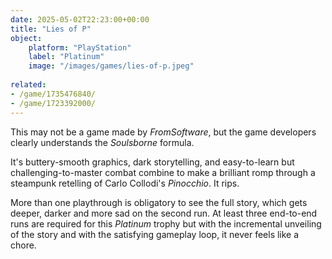 ```yaml
---
date: 2025-05-02T22:23:00+00:00
title: "Lies of P"
object:
    platform: "PlayStation"
    label: "Platinum"
    image: "/images/games/lies-of-p.jpeg"
    
related:
- /game/1735476840/
- /game/1723392000/
---
```


This may not be a game made by *FromSoftware*, but the game developers clearly understands the *Soulsborne* formula.

It's buttery-smooth graphics, dark storytelling, and easy-to-learn but challenging-to-master combat combine to make a brilliant romp through a steampunk retelling of Carlo Collodi's *Pinocchio*. It rips.

More than one playthrough is obligatory to see the full story, which gets deeper, darker and more sad on the second run. At least three end-to-end runs are required for this *Platinum* trophy but with the incremental unveiling of the story and with the satisfying gameplay loop, it never feels like a chore.